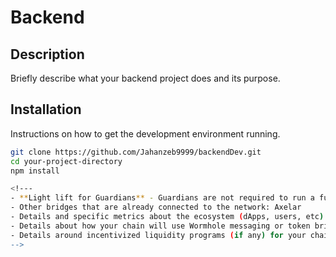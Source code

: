 # Backend

## Description
Briefly describe what your backend project does and its purpose.

## Installation
Instructions on how to get the development environment running.
```bash
git clone https://github.com/Jahanzeb9999/backendDev.git
cd your-project-directory
npm install

<!---
- **Light lift for Guardians** - Guardians are not required to run a full node for COREUM - connectivity will be via a Gateway IBC connection.
- Other bridges that are already connected to the network: Axelar
- Details and specific metrics about the ecosystem (dApps, users, etc).
- Details about how your chain will use Wormhole messaging or token bridging.
- Details around incentivized liquidity programs (if any) for your chain's native token and/or Wormhole-wrapped tokens.
-->
